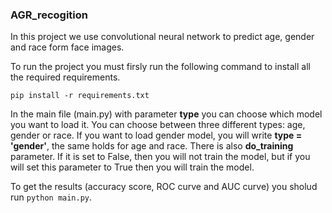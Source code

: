 ### AGR_recogition

In this project we use convolutional neural network to predict age, gender and race form face images. 

To run the project you must firsly run the following command to install all the required requirements.

```buildoutcfg
pip install -r requirements.txt
```


In the main file (main.py) with parameter **type** you can choose which model you want to load it. You can choose between three different types: age, gender or race. If you want to load gender model, you will write **type = 'gender'**, the same holds for age and race. 
There is also **do_training** parameter. If it is set to False, then you will not train the model, but if you will set this parameter to True then you will train the model.

To get the results (accuracy score, ROC curve and AUC curve) you sholud run `` python main.py ``.
